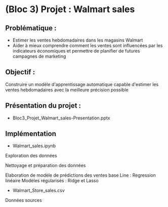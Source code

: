 # (Bloc 3) Projet : Walmart sales

## Problématique :
* Estimer les ventes hebdomadaires dans les magasins Walmart
* Aider à mieux comprendre comment les ventes sont influencées par les indicateurs économiques et permettre de planifier de futures campagnes de marketing

## Objectif :
Construire un modèle d'apprentissage automatique capable d'estimer les ventes hebdomadaires avec la meilleure précision possible 

## Présentation du projet :
* Bloc3_Projet_Walmart_sales-Presentation.pptx

## Implémentation
* Walmart_sales.ipynb

Exploration des données

Nettoyage et préparation des données

Elaboration de modèle de prédictions des ventes 
base Line : Regression linéaire
Modèles régularisés : Ridge et Lasso

* Walmart_Store_sales.csv

Données sources
